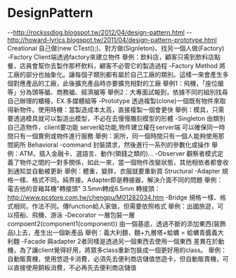 # DesignPattern
--http://rockssdlog.blogspot.tw/2012/04/design-pattern.html
--http://howard-lyrics.blogspot.tw/2011/04/design-pattern-prototype.html
    Creational
    自己做(new CTest();)、對方做(Signleton)、找另一個人做(Factory)
        -Factory
            Client端透過factory來建立物件
            舉例：飲料店，顧客只需到飲料店點餐，店員會幫你去製作那杯飲料，顧客不必管它的製造過程
        -Factory Method
            將工廠的部分也抽象化。讓每個子類別都有屬於自己工廠的類別。這樣一來會產生多個對應產品的工廠，此後擴充產品時亦要擴充相對的工廠
            舉例1：飛機，「座位艙等」分為頭等艙、商務艙、經濟艙等
            舉例2：大專面試報到，依據不同的組別找尋自己辦理的櫃檯，EX.多媒體組等
        -Prototype
            透過複製(clone)一個既有物件來取得新物件。使用時機：當製造成本太高，直接複製一個會更快
            舉例：模具，只需要透過模具就可以製造出模型，不必在去慢慢雕刻模型的形體
        -Singleton
            由類別自己造物件，client要功能 server給功能,物件建立權在server端
            可以確保同一時間只有一個實例或物件進行服務
            舉例：廁所，同一個時間只有一個人能夠使用那間廁所
    Behavioral
        -command
            封裝請求，然後進行一系列的參數化或操作
            舉例：ATM，插入金融卡、選語言、動作(領錢之類的)...
        -Observer
            觀察者模式定義了物件之間的一對多關係，如此一來，當一個物件改變狀態，其他相依者都會收到通知並自動被更新
            舉例：體重，變胖，衣服就要重新買
    Structural
        -Adapter
            規格一樣、格式不同。純界接。Adapter即是轉接器，解決介面不同的問題
            舉例：電吉他的音箱耳機"轉接頭" 3.5mm轉成6.5mm
            轉接頭：http://www.pcstore.com.tw/chengpu/M01282034.htm
        -Bridge
            規格一樣、格式相同，作法不同。傳function給人家做，但需要依照格式
            舉例：出國旅遊，可以搭船、飛機、游泳
        -Decorator
            一層包裝一層 compoent2(component1(component))
            由一個基底，透過不斷的添加東西(裝飾品)上去，產生出一個新產品
            舉例：義大利麵，麵+九層塔+蛤蠣 = 蛤蠣青醬義大利麵
        -Facade
            與adapter 2者同樣是透過另一個東西去使用一個東西
            差異在於動機，為了讓client覺得好用，將眾多class重新包裝成一個更好用的class。
            舉例：自動販賣機，使用悠遊卡消費，必須先去便利商店儲值悠遊卡，但自動販賣機，可以直接使用銅板消費，不必再先去便利商店儲值
                
